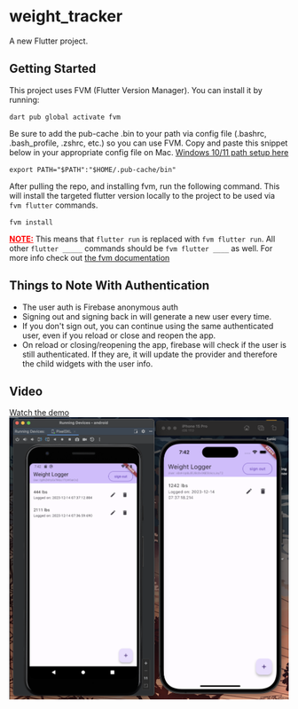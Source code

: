 # weight_tracker

A new Flutter project.

## Getting Started

This project uses FVM (Flutter Version Manager). You can install it by running:

```
dart pub global activate fvm
```

Be sure to add the pub-cache .bin to your path via config file (.bashrc, .bash_profile, .zshrc, etc.) so you can use FVM. Copy and paste this snippet below in your appropriate config file on Mac. [Windows 10/11 path setup here](https://www.architectryan.com/2018/03/17/add-to-the-path-on-windows-10/)

```
export PATH="$PATH":"$HOME/.pub-cache/bin"
```

After pulling the repo, and installing fvm, run the following command. This will install the targeted flutter version locally to the project to be used via `fvm flutter` commands.

```
fvm install
```

<span style="color: red; font-weight: bold; text-decoration: underline">NOTE:</span> This means that `flutter run` is replaced with `fvm flutter run`. All other `flutter _____` commands should be `fvm flutter ____` as well. For more info check out [the fvm documentation](https://fvm.app/docs/getting_started/overview)

## Things to Note With Authentication

- The user auth is Firebase anonymous auth
- Signing out and signing back in will generate a new user every time.
- If you don't sign out, you can continue using the same authenticated user, even if you reload or close and reopen the app.
- On reload or closing/reopening the app, firebase will check if the user is still authenticated. If they are, it will update the provider and therefore the child widgets with the user info.

## Video

[Watch the demo![demo vid](https://github.com/Nathan4pg/weight-tracker-flutter-app/blob/main/demo-screenshot.png?raw=true)](https://drive.google.com/file/d/1cE8MuJNA5snDzACeatyhXpEKr5k_VDBF/view?usp=sharing)
